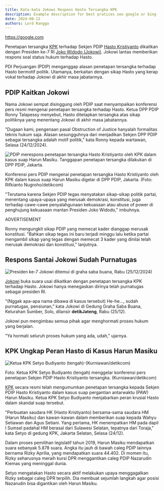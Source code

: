 ```yaml
---
title: Kata-kata Jokowi Respons Hasto Tersangka KPK
description: Example description for best pratices seo google or bing
date: 2024-08-12
authors: Lord Rangga
---
```



https://google.com


Penetapan tersangka  [KPK](https://www.detik.com/tag/kpk)  terhadap Sekjen PDIP  [Hasto Kristiyanto](https://www.detik.com/tag/hasto-kristiyanto)  dikaitkan dengan Presiden ke-7 RI [Joko Widodo (Jokowi)](https://www.detik.com/tag/jokowi). Jokowi lantas memberikan respons soal status hukum terhadap Hasto.

PDI Perjuangan (PDIP) menganggap alasan penetapan tersangka terhadap Hasto bermotif politik. Utamanya, berkaitan dengan sikap Hasto yang kerap vokal terhadap Jokowi di akhir masa jabatannya.

## PDIP Kaitkan Jokowi

Nama Jokowi sempat disinggung oleh PDIP saat menyampaikan konferensi pers resmi mengenai penetapan tersangka terhadap Hasto. Ketua DPP PDIP Ronny Talapessy menyebut, Hasto ditetapkan tersangka atas sikap politiknya yang menentang Jokowi di akhir masa jabatannya.


"Dugaan kami, pengenaan pasal Obstruction of Justice hanyalah formalitas teknis hukum saja. Alasan sesungguhnya dari menjadikan Sekjen DPP PDIP sebagai tersangka adalah motif politik," kata Ronny kepada wartawan, Selasa (24/12/2024).

![PDIP merespons penetapan tersangka Hasto Kristiyanto oleh KPK dalam kasus suap Harun Masiku. Tanggapan penetapan tersangka dilakukan di DPP PDIP, Jakarta.](https://akcdn.detik.net.id/community/media/visual/2024/12/24/pdip-tanggapi-penetapan-tersangka-hasto-kristiyanto-4_169.jpeg?w=620 "PDIP Tanggapi Penetapan Tersangka Hasto Kristiyanto")

Konferensi pers PDIP mengenai penetapan tersangka Hasto Kristiyanto oleh KPK dalam kasus suap Harun Masiku digelar di DPP PDIP, Jakarta. (Foto: Rifkianto Nugroho/detikcom)

"Terutama karena Sekjen PDIP tegas menyatakan sikap-sikap politik partai, menentang upaya-upaya yang merusak demokrasi, konstitusi, juga terhadap cawe-cawe penyalahgunaan kekuasaan atau abuse of power di penghujung kekuasaan mantan Presiden Joko Widodo," imbuhnya.

ADVERTISEMENT

Ronny mengungkit sikap PDIP yang memecat kader dianggap merusak konstitusi. "Bahkan sikap tegas ini baru terjadi minggu lalu ketika partai mengambil sikap yang tegas dengan memecat 3 kader yang dinilai telah merusak demokrasi dan konstitusi," lanjutnya.

## Respons Santai Jokowi Sudah Purnatugas

![Presiden ke-7 Jokowi ditemui di graha saba buana, Rabu (25/12/2024)](https://akcdn.detik.net.id/community/media/visual/2024/12/25/presiden-ke-7-jokowi-ditemui-di-graha-saba-buana-rabu-25122024_169.jpeg?w=700&q=90 "Presiden ke-7 Jokowi ditemui di graha saba buana, Rabu (25/12/2024)")


[Jokowi](https://www.detik.com/tag/jokowi)  buka suara usai dikaitkan dengan penetapan tersangka KPK terhadap Hasto. Jokowi hanya menegaskan dirinya telah purnatugas sebagai presiden RI.

"(Nggak apa-apa nama dibawa di kasus tersebut) He-he..., sudah purnatugas, pensiunan," kata Jokowi di Gedung Graha Saba Buana, Kelurahan Sumber, Solo, dilansir  **detikJateng**, Rabu (25/12).

Jokowi pun mengimbau semua pihak agar menghormati proses hukum yang berjalan.


"Ya hormati seluruh proses hukum yang ada, udah," ujarnya.

## KPK Ungkap Peran Hasto di Kasus Harun Masiku

![Ketua KPK Setyo Budiyanto (tengah)-(Kurniawan/detikcom)](https://akcdn.detik.net.id/community/media/visual/2024/12/24/ketua-kpk-setyo-budiyanto-tengah-kurniawandetikcom_169.jpeg?w=700&q=90 "Ketua KPK Setyo Budiyanto (tengah)-(Kurniawan/detikcom)")

Foto: Ketua KPK Setyo Budiyanto (tengah) menggelar konferensi pers penetapan Sekjen PDIP Hasto Kristiyanto tersangka. (Kurniawan/detikcom)

[KPK](https://www.detik.com/tag/kpk)  secara resmi telah mengumumkan penetapan tersangka kepada Sekjen PDIP Hasto Kristiyanto dalam kasus suap pergantian antarwaktu (PAW) Harun Masiku. Ketua KPK Setyo Budiyanto menjabarkan peran krusial Hasto dalam skandal suap tersebut.

"Perbuatan saudara HK (Hasto Kristiyanto) bersama-sama saudara HM (Harun Masiku) dan kawan-kawan dalam memberikan suap kepada Wahyu Setiawan dan Agus Setiani. Yang pertama, HK menempatkan HM pada dapil I Sumsel padahal HM berasal dari Sulawesi Selatan, tepatnya dari Toraja," kata Setyo di gedung KPK, Jakarta Selatan, Selasa (24/12).

Dalam proses pemilihan legislatif tahun 2019, Harun Masiku mendapatkan suara sebanyak 5.878 suara. Angka itu jauh di bawah caleg PDIP lainnya bernama Rizky Aprilia, yang mendapatkan suara 44.402. Di momen itu, Rizky seharusnya meraih kursi DPR menggantikan caleg PDIP Nazarudin Kiemas yang meninggal dunia.


Setyo mengatakan Hasto secara aktif melakukan upaya menggagalkan Rizky sebagai caleg DPR terpilih. Dia membuat sejumlah langkah agar posisi Nazarudin bisa digantikan oleh Harun Masiku.